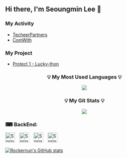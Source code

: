 ## Hi there, I'm Seoungmin Lee 👋

### My Activity
- [TecheerPartners](https://github.com/2024-TecheerPartners-teamA)
- [ComWith](https://github.com/ComWith)

### My Project
- [Protect 1 - Lucky-thon](https://github.com/Lucky-thon)

<h3 align="center">💡 My Most Used Languages 💡</h3>
<p align="center">
  <a href="https://github.com/smiinii">
    <img align="center" src="https://github-readme-stats.vercel.app/api/top-langs/?username=smiinii&layout=compact&show_icons=true&show_owner=false&hide_title=false&theme=radical&hide=" />
  </a>
</p>

<h3 align="center">💡 My Git Stats 💡</h3>
<p align="center">
  <a href="https://github.com/smiinii">
    <img align="center" src="https://github-readme-stats.vercel.app/api?username=smiinii&hide=&hide_title=false&show_icons=true&include_all_commits=true&theme=radical" />
  </a>
</p>

<h3>⌨ BackEnd:</h3>
<p>
  <img src="https://img.shields.io/badge/Spring-%236DB33F.svg?style=flat-square&logo=spring&logoColor=white&labelColor=&style=flat" height="31" alt="Spring badge" style="margin-right: 10px;"/>
  <img src="https://img.shields.io/badge/django-%23092E20.svg?style=for-the-badge&logo=django&logoColor=white" height="31" alt="Spring badge" style="margin-right: 10px;"/>
  <img src="https://img.shields.io/badge/flask-%23000.svg?style=for-the-badge&logo=flask&logoColor=white" height="31" alt="Spring badge" style="margin-right: 10px;"/>
  <img src="" height="31" alt="Spring badge" style="margin-right: 10px;"/>
</p>

[![Rockernun's GitHub stats](https://github-readme-streak-stats.herokuapp.com/?user=smiinii&theme=radical&center=true)](https://github.com/anuraghazra/github-readme-stats)

